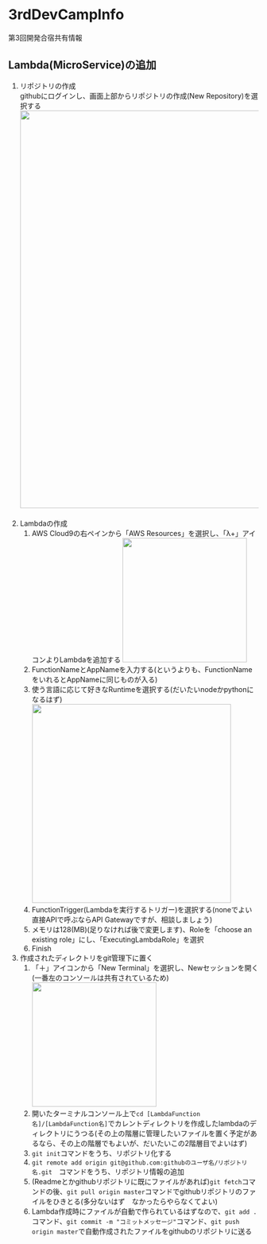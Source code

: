 # 3rdDevCampInfo
第3回開発合宿共有情報

## Lambda(MicroService)の追加
1. リポジトリの作成  
githubにログインし、画面上部からリポジトリの作成(New Repository)を選択する  
<img src="https://user-images.githubusercontent.com/34710839/34205880-82d3e820-e5c7-11e7-8bcc-d6e17efbd26e.png" width=800px />  
1. Lambdaの作成
	1. AWS Cloud9の右ペインから「AWS Resources」を選択し、「λ+」アイコンよりLambdaを追加する  <img src="https://user-images.githubusercontent.com/34710839/34237897-69f5ef12-e642-11e7-95ad-a2a702166e9e.png" width=250px />  
	1. FunctionNameとAppNameを入力する(というよりも、FunctionNameをいれるとAppNameに同じものが入る) 
	1. 使う言語に応じて好きなRuntimeを選択する(だいたいnodeかpythonになるはず)  <img src="https://user-images.githubusercontent.com/34710839/34238209-e0cf4f38-e643-11e7-89d1-2021fce9789a.png" width=400px />  
	1. FunctionTrigger(Lambdaを実行するトリガー)を選択する(noneでよい　直接APIで呼ぶならAPI Gatewayですが、相談しましょう)  
	1. メモリは128(MB)(足りなければ後で変更します)、Roleを「choose an existing role」にし、「ExecutingLambdaRole」を選択
	1. Finish
1. 作成されたディレクトリをgit管理下に置く
	1. 「＋」アイコンから「New Terminal」を選択し、Newセッションを開く(一番左のコンソールは共有されているため)  <img src="https://user-images.githubusercontent.com/34710839/34239377-539a7c94-e64a-11e7-9904-86d69a5b0932.png" width=250px />
	1. 開いたターミナルコンソール上で`cd [LambdaFunction名]/[LambdaFunction名]`でカレントディレクトリを作成したlambdaのディレクトリにうつる(その上の階層に管理したいファイルを置く予定があるなら、その上の階層でもよいが、だいたいこの2階層目でよいはず)
	1. `git init`コマンドをうち、リポジトリ化する
	1. `git remote add origin git@github.com:githubのユーザ名/リポジトリ名.git`　コマンドをうち、リポジトリ情報の追加
	1. (Readmeとかgithubリポジトリに既にファイルがあれば)`git fetch`コマンドの後、`git pull origin master`コマンドでgithubリポジトリのファイルをひきとる(多分ないはず　なかったらやらなくてよい)
	1. Lambda作成時にファイルが自動で作られているはずなので、`git add .`コマンド、`git commit -m "コミットメッセージ"`コマンド、`git push origin master`で自動作成されたファイルをgithubのリポジトリに送る
